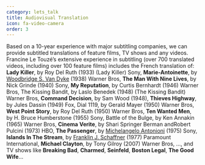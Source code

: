 ```yaml
---
category: lets_talk
title: Audiovisual Translation
icon: fa-video-camera
order: 3
---
```

Based on a 10-year experience with major subtitling companies, we can provide subtitled translations of feature films, TV shows and any videos. Francine Le Touzé’s extensive experience in subtitling (over 700 translated videos, including over 100 feature films) includes the French translation of: **Lady Killer**, by Roy Del Ruth (1933) (Lady Killer) Sony, **Marie-Antoinette**, by [Woodbridge S. Van Dyke](http://fr.wikipedia.org/wiki/Woodbridge_S._Van_Dyke) (1938) Warner Bros, **The Man With Nine Lives**, by Nick Grinde (1940) Sony, **My Reputation**, by Curtis Bernhardt (1946) Warner Bros, The Kissing Bandit, by Laslo Benedek (1948) (The Kissing Bandit) Warner Bros, **Command Decision**, by Sam Wood (1948), **Thieves Highway**, by Jules Dassin (1949) Fox, Dial 1119, by Gerald Mayer (1950) Warner Bros, **West Point Story**, by Roy Del Ruth (1950) Warner Bros, **Ten Wanted Men**, by H. Bruce Humberstone (1955) Sony, Battle of the Bulge, by Ken Annakin (1965) Warner Bros, **Cinema** **Verite**, by Shari Springer Berman andRobert Pulcini (1973) HBO, **The Passenger**, by [Michelangelo Antonioni](http://fr.wikipedia.org/wiki/Michelangelo_Antonioni) (1975) Sony, **Islands In The Stream**, by [Franklin J. Schaffner](http://fr.wikipedia.org/wiki/Franklin_J._Schaffner) (1977) Paramount International, **Michael Clayton**, by Tony Gilroy (2007) Warner Bros, …, and TV shows like **Breaking Bad**, **Charmed**, **Seinfeld**, **Boston Legal**, **The Good Wife**…